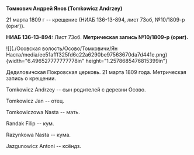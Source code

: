 **Томкович Андрей Янов (Tomkowicz Andrzey)**

21 марта 1809 г -- крещение (НИАБ 136-13-894, лист 73об, №10/1809-р
(ориг)).

**НИАБ 136-13-894:** Лист 73об. **Метрическая запись №10/1809-р
(ориг).**

![](./Осовская волость/Осово/Томковичи/Ян Наста/media/ee51afff325fd6c22a6290be97563670da7d441e.png){width="6.496527777777778in"
height="1.2578685476815399in"}

Дедиловичская Покровская церковь. 21 марта 1809 года. Метрическая запись
о крещении.

Tomkowicz Andrzey -- сын родителей с деревни Осовo.

Tomkowicz Jan -- отец.

Tomkowiczowa Nasta -- мать.

Randak Filip -- кум.

Razynkowa Nasta -- кума.

Jazgunowicz Antoni -- ксёндз.
